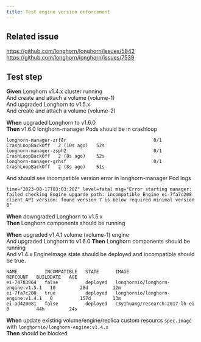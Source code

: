 ```yaml
---
title: Test engine version enforcement
---
```


## Related issue
https://github.com/longhorn/longhorn/issues/5842
https://github.com/longhorn/longhorn/issues/7539

## Test step

**Given** Longhorn v1.4.x cluster running  
And create and attach a volume (volume-1)  
And upgraded Longhorn to v1.5.x  
And create and attach a volume (volume-2)

**When** upgraded Longhorn to v1.6.0  
**Then** v1.6.0 longhorn-manager Pods should be in crashloop
```
longhorn-manager-zrf8r                                0/1     CrashLoopBackOff   2 (10s ago)   52s
longhorn-manager-zsph2                                0/1     CrashLoopBackOff   2 (8s ago)    52s
longhorn-manager-grhsf                                0/1     CrashLoopBackOff   2 (8s ago)    51s
```
And should see incompatible version error in longhorn-manager Pod logs
```
time="2023-08-17T03:03:20Z" level=fatal msg="Error starting manager: failed checking Engine upgarde path: incompatible Engine ei-7fa7c208 client API version: found version 7 is below required minimal version 8"
```

**When** downgraded Longhorn to v1.5.x  
**Then** Longhorn components should be running

**When** upgraded v1.4.1 volume (volume-1) engine  
And upgraded Longhorn to v1.6.0
**Then** Longhorn components should be running  
And v1.4.x EngineImage state should be deployed and incompatible should be true.
```
NAME          INCOMPATIBLE   STATE      IMAGE                               REFCOUNT   BUILDDATE   AGE
ei-74783864   false          deployed   longhornio/longhorn-engine:v1.5.1   10         28d         12m
ei-7fa7c208   true           deployed   longhornio/longhorn-engine:v1.4.1   0          157d        13m
ei-ad420081   false          deployed   c3y1huang/research:2017-lh-ei       0          44h         24s
```

**When** update existing volume/engine/replica custom resourcs `spec.image` with `longhornio/longhorn-engine:v1.4.x`  
**Then** should be blocked  
